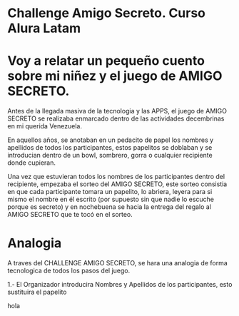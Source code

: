 # Challenge Amigo Secreto. Curso Alura Latam

# Voy a relatar un pequeño cuento sobre mi niñez y el juego de AMIGO SECRETO.

Antes de la llegada masiva de la tecnologia y las APPS, el juego de AMIGO SECRETO se realizaba enmarcado dentro de las actividades decembrinas en mi querida Venezuela.

En aquellos años, se anotaban en un pedacito de papel los nombres y apellidos de todos los participantes, estos papelitos se doblaban y se introducian dentro de un bowl, sombrero, gorra o cualquier recipiente donde cupieran.

Una vez que estuvieran todos los nombres de los participantes dentro del recipiente, empezaba el sorteo del AMIGO SECRETO, este sorteo consistia en que cada participante tomara un papelito, lo abriera, leyera para si mismo el nombre en él escrito (por supuesto sin que nadie lo escuche porque es secreto) y en nochebuena se hacia la entrega del regalo al AMIGO SECRETO que te tocó en el sorteo.

# Analogia

A traves del CHALLENGE AMIGO SECRETO, se hara una analogia de forma tecnologica de todos los pasos del juego.

1.- El Organizador introducira Nombres y Apellidos de los participantes, esto sustituira el papelito

hola
